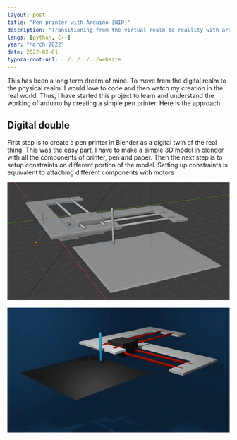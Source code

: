 ```yaml
---
layout: post
title: "Pen printer with Arduino [WIP]"
description: "Transitioning from the virtual realm to reallity with arduino."
langs: [python, C++]
year: "March 2022"
date: 2022-02-01
typora-root-url: ../../../../website
---
```


This has been a long term dream of mine. To move from the digital realm to the physical realm. I would love to code and then watch my creation in the real world. Thus, I have started this project to learn and understand the working of arduino by creating a simple pen printer. Here is the approach

## Digital double

First step is to create a pen printer in Blender as a digital twin of the real thing. This was the easy part. I have to make a simple 3D model in blender with all the components of printer, pen and paper. Then the next step is to setup  constraints on different portion of the model. Setting up constraints is equivalent to attaching different components with motors

![image-20220213210019354](/assets/images/image-20220213210019354.png)

![pen-printer](/assets/images/pen-printer.gif)
